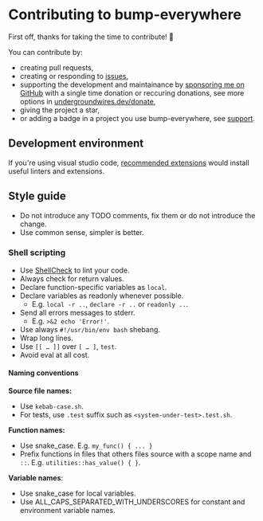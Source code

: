 # Contributing to bump-everywhere

First off, thanks for taking the time to contribute! 💓

You can contribute by:

- creating pull requests,
- creating or responding to [issues](https://github.com/undergroundwires/bump-everywhere/issues),
- supporting the development and maintainance by [sponsoring me on GitHub](https://github.com/sponsors/undergroundwires) with a single time donation or reccuring donations, see more options in [undergroundwires.dev/donate](https://undergroundwires.dev/donate/),
- giving the project a star,
- or adding a badge in a project you use bump-everywhere, see [support](./README.md#support).

## Development environment

If you're using visual studio code, [recommended extensions](./.vscode/extensions.json) would install useful linters and extensions.

## Style guide

- Do not introduce any TODO comments, fix them or do not introduce the change.
- Use common sense, simpler is better.

### Shell scripting

- Use [ShellCheck](https://www.shellcheck.net/) to lint your code.
- Always check for return values.
- Declare function-specific variables as `local`.
- Declare variables as readonly whenever possible.
  - E.g. `local -r ..`, `declare -r ..` or `readonly ..`.
- Send all errors messages to stderr.
  - E.g. `>&2 echo 'Error!'`.
- Use always `#!/usr/bin/env bash` shebang.
- Wrap long lines.
- Use `[[ … ]]` over `[ … ]`, `test`.
- Avoid eval at all cost.

#### Naming conventions

**Source file names:**

- Use `kebab-case.sh`.
- For tests, use `.test` suffix such as `<system-under-test>.test.sh`.

**Function names:**

- Use snake_case. E.g. `my_func() { ... }`
- Prefix functions in files that others files source with a scope name and `::`. E.g. `utilities::has_value() { }`.

**Variable names**:

- Use snake_case for local variables.
- Use ALL_CAPS_SEPARATED_WITH_UNDERSCORES for constant and environment variable names.
